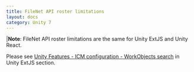 ```yaml
---
title: FileNet API roster limitations
layout: docs
category: Unity 7
---
```

|**Note**: FileNet API roster limitations are the same for Unity ExtJS and Unity React. 

Please see [Unity Features - ICM configuration - WorkObjects search](../../unity-extjs/features/case-management.md) in Unity ExtJS section.
